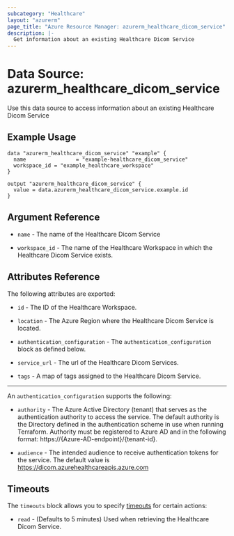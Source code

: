 ```yaml
---
subcategory: "Healthcare"
layout: "azurerm"
page_title: "Azure Resource Manager: azurerm_healthcare_dicom_service"
description: |-
  Get information about an existing Healthcare Dicom Service
---
```


# Data Source: azurerm_healthcare_dicom_service

Use this data source to access information about an existing Healthcare Dicom Service

## Example Usage

```hcl
data "azurerm_healthcare_dicom_service" "example" {
  name                = "example-healthcare_dicom_service"
  workspace_id = "example_healthcare_workspace"
}

output "azurerm_healthcare_dicom_service" {
  value = data.azurerm_healthcare_dicom_service.example.id
}
```

## Argument Reference

* `name` - The name of the Healthcare Dicom Service

* `workspace_id` - The name of the Healthcare Workspace in which the Healthcare Dicom Service exists.

## Attributes Reference

The following attributes are exported:

* `id` - The ID of the Healthcare Workspace.

* `location` - The Azure Region where the Healthcare Dicom Service is located.

* `authentication_configuration` - The `authentication_configuration` block as defined below.

* `service_url` - The url of the Healthcare Dicom Services.

* `tags` - A map of tags assigned to the Healthcare Dicom Service.

---
An `authentication_configuration` supports the following:

* `authority` - The Azure Active Directory (tenant) that serves as the authentication authority to access the service. The default authority is the Directory defined in the authentication scheme in use when running Terraform.
  Authority must be registered to Azure AD and in the following format: https://{Azure-AD-endpoint}/{tenant-id}.

* `audience` - The intended audience to receive authentication tokens for the service. The default value is https://dicom.azurehealthcareapis.azure.com

## Timeouts

The `timeouts` block allows you to specify [timeouts](https://www.terraform.io/docs/configuration/resources.html#timeouts) for certain actions:

* `read` - (Defaults to 5 minutes) Used when retrieving the Healthcare Dicom Service.

